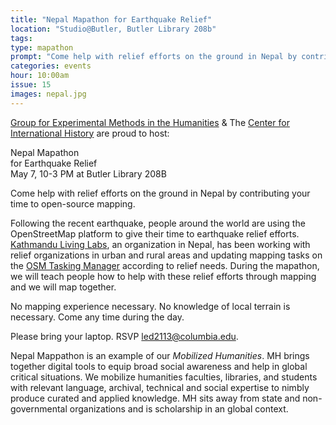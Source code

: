 ```yaml
---
title: "Nepal Mapathon for Earthquake Relief"
location: "Studio@Butler, Butler Library 208b"
tags: 
type: mapathon
prompt: "Come help with relief efforts on the ground in Nepal by contributing your time to open-source mapping."
categories: events
hour: 10:00am
issue: 15
images: nepal.jpg
---
```


[Group for Experimental Methods in the Humanities](http://xpmethod.plaintext.in/) & The [Center for International History](http://cih.columbia.edu/) are proud to host:

Nepal Mapathon  
for Earthquake Relief  
May 7, 10-3 PM at Butler Library 208B  

Come help with relief efforts on the ground in Nepal by contributing your time
to open-source mapping.

Following the recent earthquake, people around the world are using the
OpenStreetMap platform to give their time to earthquake relief efforts.
[Kathmandu Living Labs](http://kathmandulivinglabs.org/), an organization in
Nepal, has been working with relief organizations in urban and rural areas and
updating mapping tasks on the [OSM Tasking Manager](http://tasks.hotosm.org/)
according to relief needs. During the mapathon, we will teach people how to
help with these relief efforts through mapping and we will map together.

No mapping experience necessary. No knowledge of local terrain is necessary.
Come any time during the day.

Please bring your laptop. RSVP
[led2113@columbia.edu](mailto:led2113@columbia.edu).

Nepal Mappathon is an example of our *Mobilized Humanities*. MH brings together digital tools to equip broad social awareness and help in global critical situations. We mobilize humanities faculties, libraries, and students with relevant language, archival, technical and social expertise to nimbly produce curated and applied knowledge. MH sits away from state and non-governmental organizations and is scholarship in an global context.
